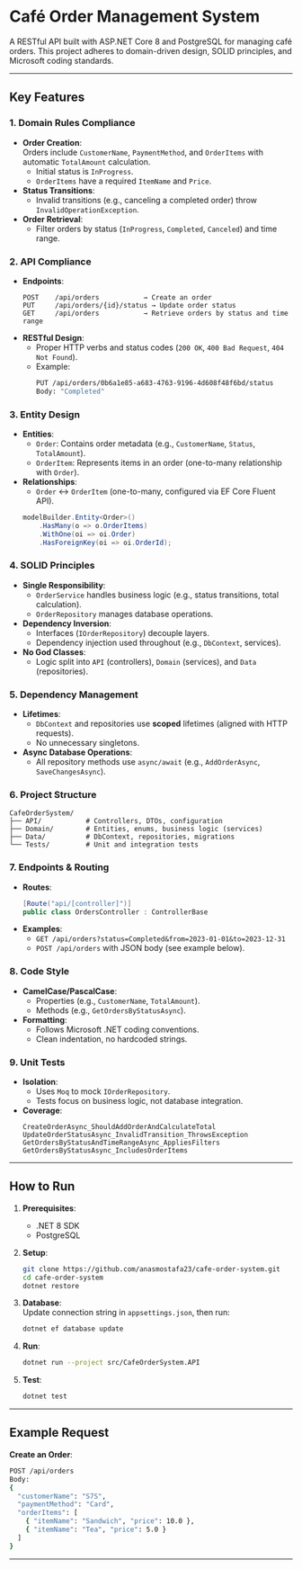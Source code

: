 

# Café Order Management System

A RESTful API built with ASP.NET Core 8 and PostgreSQL for managing café orders. This project adheres to domain-driven design, SOLID principles, and Microsoft coding standards.

---

## Key Features

### 1. **Domain Rules Compliance**
- **Order Creation**:  
  Orders include `CustomerName`, `PaymentMethod`, and `OrderItems` with automatic `TotalAmount` calculation.  
  - Initial status is `InProgress`.  
  - `OrderItems` have a required `ItemName` and `Price`.  
- **Status Transitions**:  
  - Invalid transitions (e.g., canceling a completed order) throw `InvalidOperationException`.  
- **Order Retrieval**:  
  - Filter orders by status (`InProgress`, `Completed`, `Canceled`) and time range.

### 2. **API Compliance**
- **Endpoints**:  
  ```plaintext
  POST    /api/orders           → Create an order  
  PUT     /api/orders/{id}/status → Update order status  
  GET     /api/orders           → Retrieve orders by status and time range  
  ```
- **RESTful Design**:  
  - Proper HTTP verbs and status codes (`200 OK`, `400 Bad Request`, `404 Not Found`).  
  - Example:  
    ```bash
    PUT /api/orders/0b6a1e85-a683-4763-9196-4d608f48f6bd/status
    Body: "Completed"
    ```

### 3. **Entity Design**
- **Entities**:  
  - `Order`: Contains order metadata (e.g., `CustomerName`, `Status`, `TotalAmount`).  
  - `OrderItem`: Represents items in an order (one-to-many relationship with `Order`).  
- **Relationships**:  
  - `Order` ↔ `OrderItem` (one-to-many, configured via EF Core Fluent API).  
  ```csharp
  modelBuilder.Entity<Order>()
      .HasMany(o => o.OrderItems)
      .WithOne(oi => oi.Order)
      .HasForeignKey(oi => oi.OrderId);
  ```

### 4. **SOLID Principles**
- **Single Responsibility**:  
  - `OrderService` handles business logic (e.g., status transitions, total calculation).  
  - `OrderRepository` manages database operations.  
- **Dependency Inversion**:  
  - Interfaces (`IOrderRepository`) decouple layers.  
  - Dependency injection used throughout (e.g., `DbContext`, services).  
- **No God Classes**:  
  - Logic split into `API` (controllers), `Domain` (services), and `Data` (repositories).

### 5. **Dependency Management**
- **Lifetimes**:  
  - `DbContext` and repositories use **scoped** lifetimes (aligned with HTTP requests).  
  - No unnecessary singletons.  
- **Async Database Operations**:  
  - All repository methods use `async/await` (e.g., `AddOrderAsync`, `SaveChangesAsync`).

### 6. **Project Structure**
```
CafeOrderSystem/
├── API/           # Controllers, DTOs, configuration
├── Domain/        # Entities, enums, business logic (services)
├── Data/          # DbContext, repositories, migrations
└── Tests/         # Unit and integration tests
```

### 7. **Endpoints & Routing**
- **Routes**:  
  ```csharp
  [Route("api/[controller]")]
  public class OrdersController : ControllerBase
  ```
- **Examples**:  
  - `GET /api/orders?status=Completed&from=2023-01-01&to=2023-12-31`  
  - `POST /api/orders` with JSON body (see example below).

### 8. **Code Style**
- **CamelCase/PascalCase**:  
  - Properties (e.g., `CustomerName`, `TotalAmount`).  
  - Methods (e.g., `GetOrdersByStatusAsync`).  
- **Formatting**:  
  - Follows Microsoft .NET coding conventions.  
  - Clean indentation, no hardcoded strings.  

### 9. **Unit Tests**
- **Isolation**:  
  - Uses `Moq` to mock `IOrderRepository`.  
  - Tests focus on business logic, not database integration.  
- **Coverage**:  
  ```plaintext
  CreateOrderAsync_ShouldAddOrderAndCalculateTotal  
  UpdateOrderStatusAsync_InvalidTransition_ThrowsException  
  GetOrdersByStatusAndTimeRangeAsync_AppliesFilters  
  GetOrdersByStatusAsync_IncludesOrderItems  
  ```

---

## How to Run

1. **Prerequisites**:  
   - .NET 8 SDK  
   - PostgreSQL  

2. **Setup**:  
   ```bash
   git clone https://github.com/anasmostafa23/cafe-order-system.git
   cd cafe-order-system
   dotnet restore
   ```

3. **Database**:  
   Update connection string in `appsettings.json`, then run:  
   ```bash
   dotnet ef database update
   ```

4. **Run**:  
   ```bash
   dotnet run --project src/CafeOrderSystem.API
   ```

5. **Test**:  
   ```bash
   dotnet test
   ```

---

## Example Request

**Create an Order**:
```bash
POST /api/orders
Body:
{
  "customerName": "S7S",
  "paymentMethod": "Card",
  "orderItems": [
    { "itemName": "Sandwich", "price": 10.0 },
    { "itemName": "Tea", "price": 5.0 }
  ]
}
```

---

